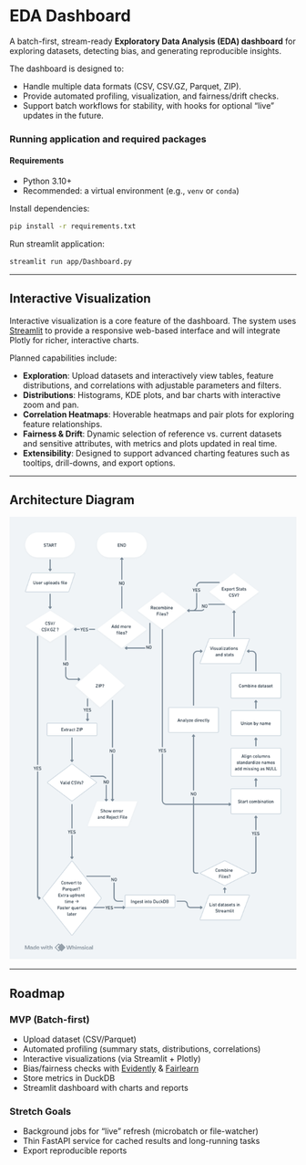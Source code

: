 # EDA Dashboard

A batch-first, stream-ready **Exploratory Data Analysis (EDA) dashboard** for exploring datasets, detecting bias, and generating reproducible insights.  

The dashboard is designed to:  
- Handle multiple data formats (CSV, CSV.GZ, Parquet, ZIP).  
- Provide automated profiling, visualization, and fairness/drift checks.  
- Support batch workflows for stability, with hooks for optional “live” updates in the future.  

### Running application and required packages

#### Requirements

- Python 3.10+  
- Recommended: a virtual environment (e.g., `venv` or `conda`)


Install dependencies:

```bash
pip install -r requirements.txt
```

Run streamlit application:
```bash
streamlit run app/Dashboard.py
```
---

## Interactive Visualization

Interactive visualization is a core feature of the dashboard. The system uses [Streamlit](https://streamlit.io/) to provide a responsive web-based interface and will integrate Plotly for richer, interactive charts.  

Planned capabilities include:  
- **Exploration**: Upload datasets and interactively view tables, feature distributions, and correlations with adjustable parameters and filters.  
- **Distributions**: Histograms, KDE plots, and bar charts with interactive zoom and pan.  
- **Correlation Heatmaps**: Hoverable heatmaps and pair plots for exploring feature relationships.  
- **Fairness & Drift**: Dynamic selection of reference vs. current datasets and sensitive attributes, with metrics and plots updated in real time.  
- **Extensibility**: Designed to support advanced charting features such as tooltips, drill-downs, and export options.  

---

## Architecture Diagram
![Architecure](diagrams/diagram.png)

---

## Roadmap

### MVP (Batch-first)

* Upload dataset (CSV/Parquet)
* Automated profiling (summary stats, distributions, correlations)
* Interactive visualizations (via Streamlit + Plotly)
* Bias/fairness checks with [Evidently](https://github.com/evidentlyai/evidently) & [Fairlearn](https://github.com/fairlearn/fairlearn)
* Store metrics in DuckDB
* Streamlit dashboard with charts and reports

### Stretch Goals

* Background jobs for “live” refresh (microbatch or file-watcher)
* Thin FastAPI service for cached results and long-running tasks
* Export reproducible reports


